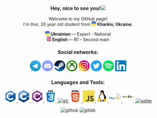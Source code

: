 <h3 align="center">Hey, nice to see you!<img src="https://raw.githubusercontent.com/MartinHeinz/MartinHeinz/master/wave.gif" width="36"/></h3>
<p align="center">Welcome to my GitHub page!<br>
    I'm Ihor, 20 year old student from <a href="https://en.wikipedia.org/wiki/Kharkiv" target="_blank"><img         src="https://raw.githubusercontent.com/Rusewww/Rusewww/fad7cab0fa6c996aea374d951aa0264b28d8bdff/Images/ukraine.svg" width="15"/></a><b> Kharkiv, Ukraine</b>.</p>
<p align="center">
    <a href="https://en.wikipedia.org/wiki/Ukrainian_language" target="_blank"><img                                           src="https://raw.githubusercontent.com/Rusewww/Rusewww/fad7cab0fa6c996aea374d951aa0264b28d8bdff/Images/ukraine.svg" width="15"/></a><b> Ukrainian </b>— Expert - National<br>
    <a href="https://en.wikipedia.org/wiki/English_language" target="_blank"><img                                           src="https://raw.githubusercontent.com/Rusewww/Rusewww/fad7cab0fa6c996aea374d951aa0264b28d8bdff/Images/united-kingdom.svg" width="15"/></a><b> English </b>— B1 - Second main<br>
</p>
<h3 align="center">Social networks:</h3>
<p align="center">
    <a href="https://t.me/Rusewww" target="_blank"><img                                           src="https://raw.githubusercontent.com/Rusewww/Rusewww/fad7cab0fa6c996aea374d951aa0264b28d8bdff/Images/Telegram_logo.svg" width="36"/></a>
   <a href="https://discordapp.com/users/31515951738414694" target="_blank"><img                                           src="https://raw.githubusercontent.com/Rusewww/Rusewww/fad7cab0fa6c996aea374d951aa0264b28d8bdff/Images/discord.svg" width="36"/></a>
    <a href="https://steamcommunity.com/id/rusewww_elite/" target="_blank"><img                                           src="https://raw.githubusercontent.com/Rusewww/Rusewww/fad7cab0fa6c996aea374d951aa0264b28d8bdff/Images/Steam_icon_logo.svg" width="36"/></a>
    <a href="https://account.xbox.com/ru-ru/profile?gamertag=Rusewww" target="_blank"><img                                           src="https://raw.githubusercontent.com/Rusewww/Rusewww/fad7cab0fa6c996aea374d951aa0264b28d8bdff/Images/xbox.svg" width="36"/></a>
    <a href="http://instagram.com/_rusewww_" target="_blank"><img                                           src="https://raw.githubusercontent.com/Rusewww/Rusewww/fad7cab0fa6c996aea374d951aa0264b28d8bdff/Images/instagram.svg" width="36"/></a>
    <a href="https://twitter.com/Rusewww1" target="_blank"><img                                           src="https://raw.githubusercontent.com/Rusewww/Rusewww/fad7cab0fa6c996aea374d951aa0264b28d8bdff/Images/twitter.svg" width="36"/></a>
    <a href="https://open.spotify.com/user/620bv961sdzq7fqkx63v6j06a" target="_blank"><img                                           src="https://raw.githubusercontent.com/Rusewww/Rusewww/fad7cab0fa6c996aea374d951aa0264b28d8bdff/Images/spotify.svg" width="36"/></a>
    <a href="https://www.linkedin.com/in/ihor-zozulia-a20756222/" target="_blank"><img                                           src="https://raw.githubusercontent.com/Rusewww/Rusewww/fad7cab0fa6c996aea374d951aa0264b28d8bdff/Images/linkedin.svg" width="36"/></a>
</p>
</p>
<h3 align="center">Languages and Tools:</h3>
<p align="center"> <a href="https://www.cprogramming.com/" target="_blank" rel="noreferrer"> <img src="https://raw.githubusercontent.com/devicons/devicon/master/icons/c/c-original.svg" alt="c" width="40" height="40"/> </a> <a href="https://www.w3schools.com/cpp/" target="_blank" rel="noreferrer"> <img src="https://raw.githubusercontent.com/devicons/devicon/master/icons/cplusplus/cplusplus-original.svg" alt="cplusplus" width="40" height="40"/> </a> <a href="https://www.w3schools.com/cs/" target="_blank" rel="noreferrer"> <img src="https://raw.githubusercontent.com/devicons/devicon/master/icons/csharp/csharp-original.svg" alt="csharp" width="40" height="40"/> </a> <a href="https://www.w3schools.com/css/" target="_blank" rel="noreferrer"> <img src="https://raw.githubusercontent.com/devicons/devicon/master/icons/css3/css3-original-wordmark.svg" alt="css3" width="40" height="40"/> </a> <a href="https://git-scm.com/" target="_blank" rel="noreferrer"> <img src="https://www.vectorlogo.zone/logos/git-scm/git-scm-icon.svg" alt="git" width="40" height="40"/> </a> <a href="https://www.w3.org/html/" target="_blank" rel="noreferrer"> <img src="https://raw.githubusercontent.com/devicons/devicon/master/icons/html5/html5-original-wordmark.svg" alt="html5" width="40" height="40"/> </a> <a href="https://developer.mozilla.org/en-US/docs/Web/JavaScript" target="_blank" rel="noreferrer"> <img src="https://raw.githubusercontent.com/devicons/devicon/master/icons/javascript/javascript-original.svg" alt="javascript" width="40" height="40"/> </a> <a href="https://www.linux.org/" target="_blank" rel="noreferrer"> <img src="https://raw.githubusercontent.com/devicons/devicon/master/icons/linux/linux-original.svg" alt="linux" width="40" height="40"/> </a> <a href="https://www.mysql.com/" target="_blank" rel="noreferrer"> <img src="https://raw.githubusercontent.com/devicons/devicon/master/icons/mysql/mysql-original-wordmark.svg" alt="mysql" width="40" height="40"/> </a> <a href="https://nodejs.org" target="_blank" rel="noreferrer"> <img src="https://raw.githubusercontent.com/devicons/devicon/master/icons/nodejs/nodejs-original-wordmark.svg" alt="nodejs" width="40" height="40"/> </a> <a href="https://www.sqlite.org/" target="_blank" rel="noreferrer"> <img src="https://www.vectorlogo.zone/logos/sqlite/sqlite-icon.svg" alt="sqlite" width="40" height="40"/> </a> </p>

<p align="center">
    <img alt="github" src="https://img.shields.io/badge/-GitHub-181717?style=flat-flat&logo=github&logoColor=white" />
    <img alt="gitlab" src="https://img.shields.io/badge/-GitLab-FC6D26?style=flat-flat&logo=gitlab&logoColor=white" />
</p>
